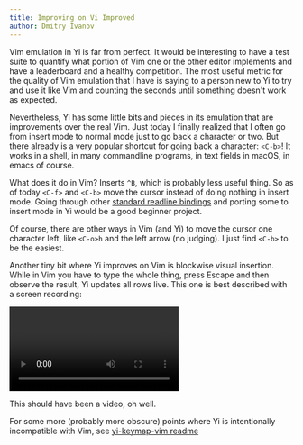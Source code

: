 ```yaml
---
title: Improving on Vi Improved
author: Dmitry Ivanov
---
```


Vim emulation in Yi is far from perfect. It would be interesting to have a test suite
to quantify what portion of Vim one or the other editor implements and have a
leaderboard and a healthy competition. The most useful metric for the quality
of Vim emulation that I have is saying to a person new to Yi to try and use it
like Vim and counting the seconds until something doesn't work as expected.

Nevertheless, Yi has some little bits and pieces in its emulation that are
improvements over the real Vim. Just today I finally realized that I often go
from insert mode to normal mode just to go back a character or two. But there
already is a very popular shortcut for going back a character: `<C-b>`! It works
in a shell, in many commandline programs, in text fields in macOS, in emacs of course.

What does it do in Vim? Inserts `^B`, which is probably less useful thing. So as
of today `<C-f>` and `<C-b>` move the cursor instead of doing nothing in insert mode.
Going through other [standard readline bindings](https://en.wikipedia.org/wiki/GNU_Readline)
and porting some to insert mode in Yi would be a good beginner project.

Of course, there are other ways in Vim (and Yi) to move the cursor one character
left, like `<C-o>h` and the left arrow (no judging). I just find `<C-b>` to be the
easiest.

Another tiny bit where Yi improves on Vim is blockwise visual insertion. While
in Vim you have to type the whole thing, press Escape and then observe the
result, Yi updates all rows live. This one is best described with a screen
recording:

<video controls><source type="video/mp4" src="/images/visualblock.mp4"><p>This should have been a video, oh well.</p></video>

For some more (probably more obscure) points where Yi is intentionally
incompatible with Vim, see [yi-keymap-vim readme](https://github.com/yi-editor/yi/blob/master/yi-keymap-vim/README.rst)